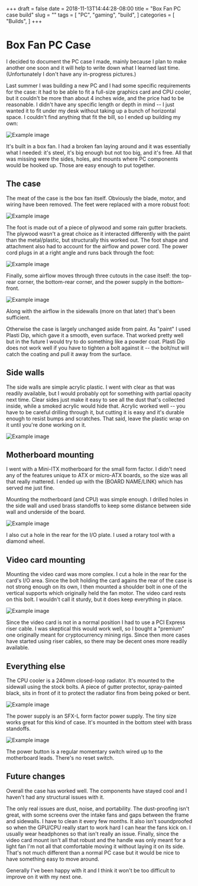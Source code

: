 +++ 
draft = false
date = 2018-11-13T14:44:28-08:00
title = "Box Fan PC case build"
slug = "" 
tags = [
    "PC",
    "gaming",
    "build",
]
categories = [
    "Builds",
]
+++

# Box Fan PC Case

I decided to document the PC case I made, mainly because I plan to make another one soon and it will help to write down what I learned last time. 
(Unfortunately I don't have any in-progress pictures.)

Last summer I was building a new PC and I had some specific requirements for the case: it had to be able to fit a full-size graphics card and CPU cooler, but it couldn't be more than 
about 4 inches wide, and the price had to be reasonable. I didn't have any specific length or depth in mind -- I just wanted it to fit under my desk without taking up a bunch 
of horizontal space. I couldn't find anything that fit the bill, so I ended up building my own:

![Example image](/static/box-fan-pc-case/main.jpg)

It's built in a box fan. I had a broken fan laying around and it was essentially what I needed: it's steel, it's big enough but not too big, and it's free.
All that was missing were the sides, holes, and mounts where PC components would be hooked up. Those are easy enough to put together.

## The case

The meat of the case is the box fan itself. Obviously the blade, motor, and wiring have been removed. The feet were replaced with a more robust foot:

![Example image](/static/box-fan-pc-case/foot.jpg)

The foot is made out of a piece of plywood and some rain gutter brackets. The plywood wasn't a great choice as it interacted differently with the paint than the metal/plastic, 
but structurally this worked out. The foot shape and attachment also had to account for the airflow and power cord. The power cord plugs in at a right angle and runs back
through the foot:

![Example image](/static/box-fan-pc-case/power-cord.jpg)

Finally, some airflow moves through three cutouts in the case itself: the top-rear corner, the bottom-rear corner, and the power supply in the bottom-front.

![Example image](/static/box-fan-pc-case/case-airflow.jpg)

Along with the airflow in the sidewalls (more on that later) that's been sufficient.

Otherwise the case is largely unchanged aside from paint. As "paint" I used Plasti Dip, which gave it a smooth, even surface. That worked pretty well but in 
the future I would try to do something like a powder coat. Plasti Dip does not work well if you have to tighten a bolt 
against it -- the bolt/nut will catch the coating and pull it away from the surface.

## Side walls

The side walls are simple acrylic plastic. I went with clear as that was readily available, but I would probably opt for something with partial opacity next time.
Clear sides just make it easy to see all the dust that's collected inside, while a smoked acrylic would hide that.
Acrylic worked well -- you have to be careful drilling through it, but cutting it is easy and it's durable enough to resist bumps and scratches.
That said, leave the plastic wrap on it until you're done working on it.

![Example image](/static/box-fan-pc-case/sidewalls.jpg)

## Motherboard mounting

I went with a Mini-ITX motherboard for the small form factor. I didn't need any of the features unique to ATX or micro-ATX boards, so the size was all that really mattered.
I ended up with the (BOARD NAME/LINK) which has served me just fine.

Mounting the motherboard (and CPU) was simple enough. I drilled holes in the side wall and used brass standoffs to keep some distance between
side wall and underside of the board.

![Example image](/static/box-fan-pc-case/mobo-mount.jpg)

I also cut a hole in the rear for the I/O plate. I used a rotary tool with a diamond wheel.


## Video card mounting

Mounting the video card was more complex. I cut a hole in the rear for the card's I/O area. Since the bolt holding the card agains the rear of the case is not strong enough
on its own, I then mounted a shoulder bolt in one of the vertical supports which originally held the fan motor. The video card rests on this bolt. I wouldn't call it sturdy,
but it does keep everything in place.

![Example image](/static/box-fan-pc-case/video-card.jpg)

Since the video card is not in a normal position I had to use a PCI Express riser cable. I was skeptical this would work well, so I bought a "premium" one originally
meant for cryptocurrency mining rigs. Since then more cases have started using riser cables, so there may be decent ones more readily available.

## Everything else

The CPU cooler is a 240mm closed-loop radiator. It's mounted to the sidewall using the stock bolts. A piece of gutter protector, spray-painted black, sits in front of it to
protect the radiator fins from being poked or bent.

![Example image](/static/box-fan-pc-case/radiator.jpg)

The power supply is an SFX-L form factor power supply. The tiny size works great for this kind of case. It's mounted in the bottom steel with brass standoffs.

![Example image](/static/box-fan-pc-case/psu.jpg)

The power button is a regular momentary switch wired up to the motherboard leads. There's no reset switch.

## Future changes

Overall the case has worked well. The components have stayed cool and I haven't had any structural issues with it.

The only real issues are dust, noise, and portability. The dust-proofing isn't great, with some screens over the intake fans and gaps between the frame and sidewalls. I have to
clean it every few months. It also isn't soundproofed so when the GPU/CPU really start to work hard I can hear the fans kick on. I usually wear headphones so that isn't really
an issue. Finally, since the video card mount isn't all that robust and the handle was only meant for a light fan I'm not all that comfortable moving it without laying it on its side.
That's not much different than a normal PC case but it would be nice to have something easy to move around.

Generally I've been happy with it and I think it won't be too difficult to improve on it with my next one.
